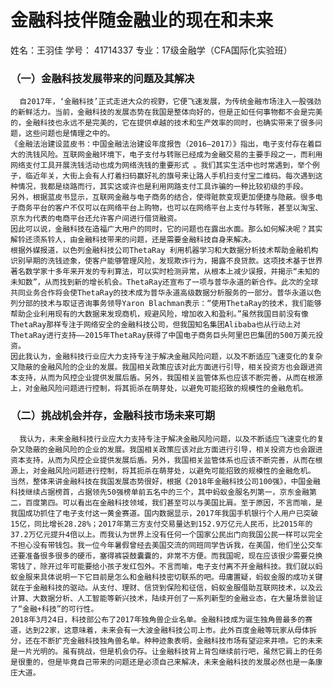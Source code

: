 # 金融科技伴随金融业的现在和未来

姓名：王羽佳 学号： 41714337 专业：17级金融学（CFA国际化实验班）

### （一）金融科技发展带来的问题及其解决

      自2017年，‘金融科技’正式走进大众的视野，它便飞速发展，为传统金融市场注入一股强劲的新鲜活力。当前，金融科技的发展态势在我国是整体向好的，但是正如任何事物都不会是完美的，金融科技也永远不是完美的，它在提供卓越的技术和生产效率的同时，也确实带来了很多问题，这些问题也是情理之中的。
    《金融法治建设蓝皮书：中国金融法治建设年度报告（2016—2017）》指出，电子支付存在着巨大的洗钱风险。互联网金融环境下，电子支付与转账已经成为金融交易的主要手段之一，而利用网络支付工具开展洗钱活动也成为网络洗钱的重要形式 。我们其实生活中也时常遇到，举个例子，临近年关，大街上会有人打着扫码赢好礼的旗号来让路人手机扫支付宝二维码。每次遇到这种情况，我都是绕路而行，其实这或许也是利用网路支付工具诈骗的一种比较初级的手段。
    另外，根据蓝皮书显示，互联网金融与电子商务的结合，使得赃款变现更加便捷与隐蔽。很多电子商务平台的客户不仅可以在网络平台上购物，也可以在网络平台上支付与转账，甚至以淘宝、京东为代表的电商平台还允许客户间进行借贷融资。
    因此可以说，金融科技在造福广大用户的同时，它的问题也在露出水面。那么如何解决呢？其实解铃还须系铃人，由金融科技带来的问题，还是需要金融科技自身来解决。
    根据外媒报道，以色列金融科技公司ThetaRay 利用机器学习和大数据分析技术帮助金融机构识别早期的洗钱迹象，使客户能够管理风险，发现欺诈行为，揭露不良贷款。这项技术基于世界著名数学家十多年来开发的专利算法，可以实时检测异常，从根本上减少误报，并揭示“未知的未知数”，从而找到新的增长机会。ThetaRay还宣布了一项与普华永道的新合作。此次的全球共同业务合作将会使ThetaRay的技术成为普华永道高级数据分析服务的一部分。普华永道以色列分部的技术与取证咨询事务领导Yaron Blachman表示：“使用ThetaRay的技术，我们能够帮助企业利用现有的大数据来发现商机，规避风险，增加收入和盈利。”虽然我国目前没有像ThetaRay那样专注于网络安全的金融科技公司，但我国知名集团Alibaba也从行动上对ThetaRay进行支持——2015年ThetaRay获得了中国电子商务巨头阿里巴巴集团的500万美元投资。
    因此我认为，金融科技行业应大力支持专注于解决金融风险问题，以及不断适应飞速变化的复杂又隐蔽的金融风险的企业的发展。我国相关政策应该对此方面进行引导，相关投资方也会跟进资本支持，从而为风控企业提供发展后盾。另外，我国相关监管体系也应该不断完善，从而在根源上，对金融风险问题进行控制，将其扼杀在萌芽处，以避免可能招致的规模性的金融危机。

### （二）挑战机会并存，金融科技市场未来可期

      我认为，未来金融科技行业应大力支持专注于解决金融风险问题，以及不断适应飞速变化的复杂又隐蔽的金融风险的企业的发展。我国相关政策应该对此方面进行引导，相关投资方也会跟进资本支持，从而为风控企业提供发展后盾。另外，我国相关监管体系也应该不断完善，从而在根源上，对金融风险问题进行控制，将其扼杀在萌芽处，以避免可能招致的规模性的金融危机。
    当然，整体来讲金融科技在我国发展态势很好，根据《2018年金融科技公司100强》，中国金融科技继续占据榜首，占据领先50强榜单前五名中的三个，其中蚂蚁金服名列第一，京东金融第二，百度第四。可以看出在金融科技领域，我们甚至可以与美国比肩。至于原因，不言而喻，是我国成功抓住了电子支付这一黄金赛道。国内数据显示，2017年我国手机银行个人用户已突破15亿，同比增长28.28%；2017年第三方支付交易量达到152.9万亿元人民币，比2015年的37.2万亿元提升4倍以上。而我认为世界上没有任何一个国家公民出门向我国公民一样可以完全不担心没有带钱包。我一位今年暑假曾经去美国交流的同班同学告诉我，在美国，他们坐公交车还要准备很多很多的硬币，塞得裤袋鼓囊囊的，非常不方便。而我国呢，现在应该很少需要兑换零钱了，除开过年可能要给小孩子发红包外。不言而喻，电子支付离不开金融科技。我们就以蚂蚁金服来具体说明一下它目前是怎么和金融科技密切联系的吧。毋庸置疑，蚂蚁金服的成功关键就在于金融科技的驱动。从支付、理财、信贷到保险和征信，蚂蚁金服借助互联网技术，以及云计算、大数据分析、人工智能等新兴技术，陆续开创了一系列新型的金融业态，在大量场景验证了“金融+科技”的可行性。
    2018年3月24日，科技部公布了2017年独角兽企业名单。金融科技成为诞生独角兽最多的赛道，达到22家，这意味着，未来会有一大波金融科技公司上市。此外百度金融等玩家从母体拆分，还在不断扩充金融科技独角兽名单。种种迹象表明，金融科技市场有望迎来井喷。它的未来是一片光明的。虽有挑战，但是机会仍存。让金融科技背上背包继续前行吧，虽然它肩上的任务是很重的，但是毕竟自己带来的问题还是必须自己来解决，未来金融科技的发展必然也是一条康庄大道。
